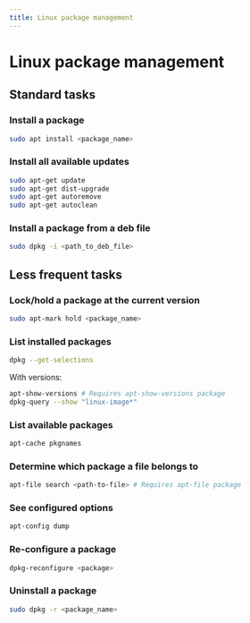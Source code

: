 ```yaml
---
title: Linux package management
---
```


# Linux package management

## Standard tasks

### Install a package

```bash
sudo apt install <package_name>
```

### Install all available updates

```bash
sudo apt-get update
sudo apt-get dist-upgrade
sudo apt-get autoremove
sudo apt-get autoclean
```

### Install a package from a deb file

```bash
sudo dpkg -i <path_to_deb_file>
```

## Less frequent tasks

### Lock/hold a package at the current version

```bash
sudo apt-mark hold <package_name>
```

### List installed packages

```bash
dpkg --get-selections
```

With versions:

```bash
apt-show-versions # Requires apt-show-versions package
dpkg-query --show "linux-image*"
```

### List available packages

```bash
apt-cache pkgnames
```

### Determine which package a file belongs to

```bash
apt-file search <path-to-file> # Requires apt-file package
```

### See configured options

```bash
apt-config dump
```

### Re-configure a package

```bash
dpkg-reconfigure <package>
```

### Uninstall a package

```bash
sudo dpkg -r <package_name>
```
